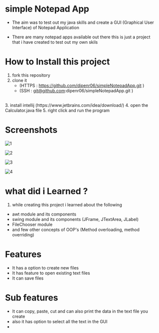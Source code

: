# simple Notepad App

- The aim was to test out my java skills and create a GUI (Graphical User Interface) of Notepad Application

- There are many notepad apps available out there this is just a project that i have created to test out my own skils

# How to Install this project
1. fork this repository
2. clone it
   - (HTTPS : https://github.com/dipenr06/simpleNotepadApp.git )
   - (SSH : git@github.com:dipenr06/simpleNotepadApp.git )
  <br>
3. install intellij (https://www.jetbrains.com/idea/download/)
4. open the Calculator.java file
5. right click and run the program

# Screenshots
![1](https://user-images.githubusercontent.com/66674611/153830632-0b5ff0d7-ec82-4a2f-9506-987223237c06.png)

![2](https://user-images.githubusercontent.com/66674611/153830638-6f316315-0553-4e8d-b5b6-ceae905928a7.png)

![3](https://user-images.githubusercontent.com/66674611/153830640-79e428ec-d5cc-4c5d-8f00-0bd207dff50a.png)

![4](https://user-images.githubusercontent.com/66674611/153830651-8fb34d13-f6f3-4096-9d63-4af619ab2419.png)



# what did i Learned ? 
1. while creating this project i learned about the following
- awt module and its components
- swing module and its components (JFrame, JTextArea, JLabel)
- FileChooser module 
- and few other concepts of OOP's (Method overloading, method overriding)

# Features
- It has a option to create new files
- It has feature to open existing text files
- It can save files

# Sub features
- It can copy, paste, cut and can also print the data in the text file you create
- also it has option to select all the text in the GUI
- 
